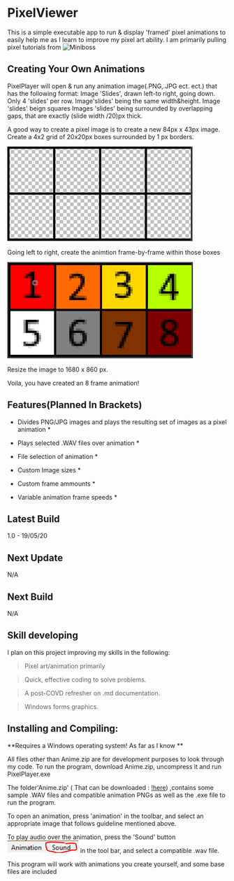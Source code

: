 # PixelViewer
This is a simple executable app to run & display 'framed' pixel animations  to easily help me as I learn to improve my pixel art ability.
I am primarily pulling pixel tutorials from ![Miniboss](https://blog.studiominiboss.com/pixelart"Miniboss")

## Creating Your Own Animations
PixelPlayer will open & run any animation image(.PNG,.JPG ect. ect.) that has the following format:
Image 'Slides', drawn left-to right, going down. Only 4 'slides' per row.
Image'slides' being the same width&height.
Image 'slides' beign squares
Images 'slides' being surrounded by overlapping gaps, that are exactly (slide width /20)px thick.

A good way to create a pixel image is to create a new 84px x 43px image.
Create a 4x2 grid of 20x20px boxes surrounded by 1 px borders.

![Picture of Grid](Tutorial1.PNG "Tutorial1")

Going left to right, create the animtion frame-by-frame within those boxes

![Picture of Grid Color](Tutorial2.PNG "Tutorial2")

Resize the image to 1680 x 860 px.

Voila, you have created an 8 frame animation!


## Features(Planned In Brackets)

* Divides PNG/JPG images and plays the resulting set of images as a pixel animation *

* Plays selected .WAV files over animation * 

* File selection of animation *

* Custom Image sizes *

* Custom frame ammounts  *

* Variable animation frame speeds  *

## Latest  Build

1.0 - 19/05/20

## Next Update

N/A

## Next Build

N/A

## Skill developing

I plan on this project improving my skills in the following:

> Pixel art/animation primarily

> Quick, effective coding to solve problems.

> A post-COVD refresher on .md documentation.

> Windows forms graphics.

## Installing and Compiling:

**Requires a Windows operating system! As far as I know **

All files other than Anime.zip are for development purposes to look through my code.
To run the program, download Anime.zip, uncompress it and run PixelPlayer.exe 

The folder'Anime.zip' ( That can be downloaded : [!here](https://github.com/StarshipladDev/PixelViewer/raw/master/Anime.zip)) ,contains some sample .WAV files and compatible animation PNGs
as well as the .exe file to run the program.

To open an animation, press 'animation' in the toolbar, and select an appropriate image that follows guideline mentioned above.

To play audio over the animation, press the 'Sound' button ![Pic Of Audio Button](Audio.png "Audio") in the tool bar, and select a compatible .wav file.

This program will work with animations you create yourself, and some base files are included